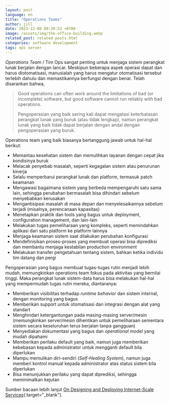 ```yaml
---
layout: post
language: en
title: "Operations Teams"
author: jill
date: 2023-12-08 09:20:53 +0700
image: /assets/img/the-office-building.webp
related_post: related-posts.html
categories: software development
tags: ops server
---
```

*Operations Team* / Tim Ops sangat penting untuk menjaga sistem perangkat lunak berjalan dengan lancar. Meskipun beberapa aspek operasi dapat dan harus diotomatisasi, manusialah yang harus mengatur otomatisasi tersebut terlebih dahulu dan memastikannya berfungsi dengan benar. Telah disarankan bahwa, 

> Good operations can often work around the limitations of bad (or incomplete) software, but good software cannot run reliably with bad operations.
> 
> Pengoperasian yang baik sering kali dapat mengatasi keterbatasan perangkat lunak yang buruk (atau tidak lengkap), namun perangkat lunak yang baik tidak dapat berjalan dengan andal dengan pengoperasian yang buruk.


Operations team yang baik biasanya bertanggung jawab untuk hal-hal berikut:
- Memantau kesehatan sistem dan memulihkan layanan dengan cepat jika kondisinya buruk
- Melacak penyebab masalah, seperti kegagalan sistem atau penurunan kinerja
- Selalu memperbarui perangkat lunak dan platform, termasuk patch keamanan
- Mengawasi bagaimana sistem yang berbeda mempengaruhi satu sama lain, sehingga perubahan bermasalah bisa dihindari sebelum menyebabkan kerusakan
- Mengantisipasi masalah di masa depan dan menyelesaikannya sebelum terjadi (misalnya, perencanaan kapasitas)
- Menetapkan praktik dan tools yang bagus untuk deployment, configuration management, dan lain-lain
- Melakukan tugas pemeliharaan yang kompleks, seperti memindahkan aplikasi dari satu platform ke platform lainnya
- Menjaga keamanan sistem saat dilakukan perubahan konfigurasi
- Mendefinisikan proses-proses yang membuat operasi bisa diprediksi dan membantu menjaga kestabilan production environment
- Melakukan transfer pengetahuan tentang sistem, bahkan ketika individu tim datang dan pergi

Pengoperasian yang bagus membuat tugas-tugas rutin menjadi lebih mudah, memungkinkan operations team fokus pada aktivitas yang bernilai tinggi. Maka perangkat lunak sistem-data harus bisa melakukan hal-hal yang mempermudah tugas rutin mereka, diantaranya: 
- Memberikan visibilitas terhadap *runtime behavior* dan sistem internal, dengan monitoring yang bagus
- Memberikan support untuk otomatisasi dan integrasi dengan alat yang standart
- Menghindari ketergantungan pada masing-masing server/mesin (memungkinkan server/mesin dihentikan untuk pemeliharaan sementara sistem secara keseluruhan terus berjalan tanpa gangguan)
- Menyediakan dokumentasi yang bagus dan *operational model* yang mudah dipahami
- Memberikan perilaku default yang baik, namun juga memberikan kebebasan kepada administrator untuk mengganti default bila diperlukan
- Mampu memulikan diri-sendiri (*Self-Healing System*), namun juga memberi kontrol manual kepada administrator atas status sistem bila diperlukan
- Bisa menunjukkan perilaku yang dapat diprediksi, sehingga meminimalkan kejutan

Sumber bacaan lebih lanjut [On Designing and Deploying Internet-Scale Services][hamilton]{:target="_blank"}.

[hamilton]: https://www.usenix.org/legacy/events/lisa07/tech/full_papers/hamilton/hamilton.pdf
 